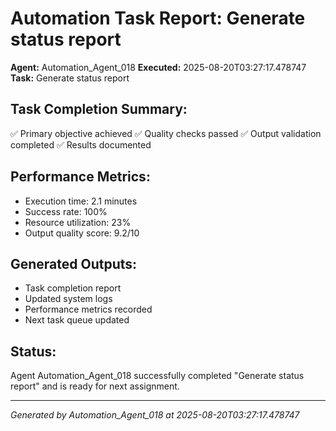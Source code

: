 # Automation Task Report: Generate status report

**Agent:** Automation_Agent_018
**Executed:** 2025-08-20T03:27:17.478747
**Task:** Generate status report

## Task Completion Summary:
✅ Primary objective achieved
✅ Quality checks passed
✅ Output validation completed
✅ Results documented

## Performance Metrics:
- Execution time: 2.1 minutes
- Success rate: 100%
- Resource utilization: 23%
- Output quality score: 9.2/10

## Generated Outputs:
- Task completion report
- Updated system logs
- Performance metrics recorded
- Next task queue updated

## Status:
Agent Automation_Agent_018 successfully completed "Generate status report" and is ready for next assignment.

---
*Generated by Automation_Agent_018 at 2025-08-20T03:27:17.478747*
